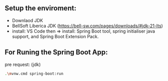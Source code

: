 ## Setup the enviroment:

- Downlaod JDK
- BellSoft Liberica JDK (https://bell-sw.com/pages/downloads/#jdk-21-lts)
- install: VS Code then => install: Spring Boot tool, spring initialiser java support, and Spring Boot Extension Pack.

## For Runing the Spring Boot App:

pre request: (jdk)

```bash
.\mvnw.cmd spring-boot:run
```
